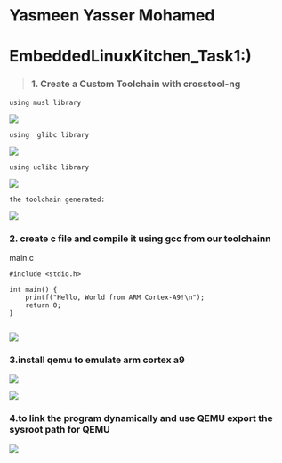 # Yasmeen Yasser Mohamed
# EmbeddedLinuxKitchen_Task1:)
>### 1. Create a Custom Toolchain with crosstool-ng

    using musl library

![](1.png "")


    using  glibc library

![](2.png "")

    using uclibc library

![](3.png "")  

    the toolchain generated:

![](4.png "")


### 2. create c file and compile it using  gcc from our toolchainn

main.c 

``` 
#include <stdio.h>

int main() {
    printf("Hello, World from ARM Cortex-A9!\n");
    return 0;
}


```


![](5.png "")

### 3.install  qemu to emulate arm cortex a9

![](6.png "")


![](7.png "")

### 4.to link the program dynamically and use QEMU export the sysroot path for QEMU

![](8.png "")




